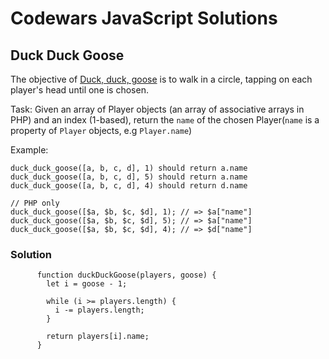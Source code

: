 # Codewars JavaScript Solutions

## Duck Duck Goose

The objective of [Duck, duck, goose](https://en.wikipedia.org/wiki/Duck,_duck,_goose) is to walk in a circle, tapping on each player's head until one is chosen.

Task: Given an array of Player objects (an array of associative arrays in PHP) and an index (1-based), return the `name` of the chosen Player(`name` is a property of `Player` objects, e.g `Player.name`)

Example:

```
duck_duck_goose([a, b, c, d], 1) should return a.name
duck_duck_goose([a, b, c, d], 5) should return a.name
duck_duck_goose([a, b, c, d], 4) should return d.name
```

```
// PHP only
duck_duck_goose([$a, $b, $c, $d], 1); // => $a["name"]
duck_duck_goose([$a, $b, $c, $d], 5); // => $a["name"]
duck_duck_goose([$a, $b, $c, $d], 4); // => $d["name"]
```

### Solution

```
      function duckDuckGoose(players, goose) {
        let i = goose - 1;

        while (i >= players.length) {
          i -= players.length;
        }

        return players[i].name;
      }
```
